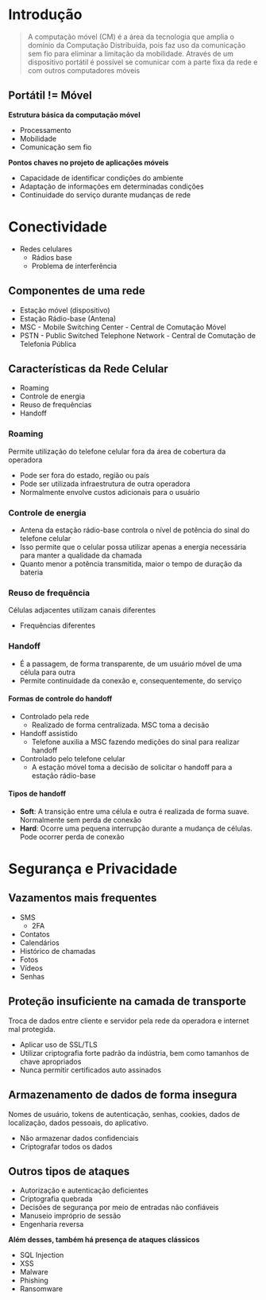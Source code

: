 # Introdução

>A computação móvel (CM) é a área da tecnologia que amplia o domínio da Computação Distribuída, pois faz uso da comunicação sem fio para eliminar a limitação da mobilidade. Através de um dispositivo portátil é possível se comunicar com a parte fixa da rede e com outros computadores móveis

## Portátil != Móvel

**Estrutura básica da computação móvel**
- Processamento
- Mobilidade
- Comunicação sem fio

**Pontos chaves no projeto de aplicações móveis**
- Capacidade de identificar condições do ambiente
- Adaptação de informações em determinadas condições
- Continuidade do serviço durante mudanças de rede

# Conectividade

- Redes celulares
	- Rádios base
	- Problema de interferência

## Componentes de uma rede

- Estação móvel (dispositivo)
- Estação Rádio-base (Antena)
- MSC - Mobile Switching Center - Central de Comutação Móvel
- PSTN - Public Switched Telephone Network - Central de Comutação de Telefonia Pública

## Características da Rede Celular

- Roaming
- Controle de energia
- Reuso de frequências
- Handoff

### Roaming

Permite utilização do telefone celular fora da área de cobertura da operadora
- Pode ser fora do estado, região ou país
- Pode ser utilizada infraestrutura de outra operadora
- Normalmente envolve custos adicionais para o usuário

### Controle de energia

- Antena da estação rádio-base controla o nível de potência do sinal do telefone celular
- Isso permite que o celular possa utilizar apenas a energia necessária para manter a qualidade da chamada
- Quanto menor a potência transmitida, maior o tempo de duração da bateria

### Reuso de frequência

Células adjacentes utilizam canais diferentes
- Frequências diferentes

### Handoff

- É a passagem, de forma transparente, de um usuário móvel de uma célula para outra
- Permite continuidade da conexão e, consequentemente, do serviço

#### Formas de controle do handoff
- Controlado pela rede
	- Realizado de forma centralizada. MSC toma a decisão
- Handoff assistido
	- Telefone auxilia a MSC fazendo medições do sinal para realizar handoff
- Controlado pelo telefone celular
	- A estação móvel toma a decisão de solicitar o handoff para a estação rádio-base

#### Tipos de handoff

- **Soft**: A transição entre uma célula e outra é realizada de forma suave. Normalmente sem perda de conexão
- **Hard**: Ocorre uma pequena interrupção durante a mudança de células. Pode ocorrer perda de conexão

# Segurança e Privacidade

## Vazamentos mais frequentes

- SMS
	- 2FA
- Contatos
- Calendários
- Histórico de chamadas
- Fotos
- Vídeos
- Senhas

## Proteção insuficiente na camada de transporte

Troca de dados entre cliente e servidor pela rede da operadora e internet mal protegida.

- Aplicar uso de SSL/TLS
- Utilizar criptografia forte padrão da indústria, bem como tamanhos de chave apropriados
- Nunca permitir certificados auto assinados

## Armazenamento de dados de forma insegura

Nomes de usuário, tokens de autenticação, senhas, cookies, dados de localização, dados pessoais, do aplicativo.

- Não armazenar dados confidenciais
- Criptografar todos os dados

## Outros tipos de ataques

- Autorização e autenticação deficientes
- Criptografia quebrada
- Decisões de segurança por meio de entradas não confiáveis
- Manuseio impróprio de sessão
- Engenharia reversa

**Além desses, também há presença de ataques clássicos**
- SQL Injection
- XSS
- Malware
- Phishing
- Ransomware